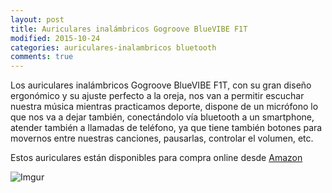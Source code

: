 ```yaml
---
layout: post
title: Auriculares inalámbricos Gogroove BlueVIBE F1T
modified: 2015-10-24
categories: auriculares-inalambricos bluetooth
comments: true
---
```


Los auriculares inalámbricos Gogroove BlueVIBE F1T, con su gran diseño ergonómico y su ajuste perfecto a la oreja, nos van a permitir escuchar nuestra música mientras practicamos deporte, dispone de un micrófono lo que nos va a dejar también, conectándolo vía bluetooth a un smartphone, atender también a llamadas de teléfono, ya que tiene también botones para movernos entre nuestras canciones, pausarlas, controlar el volumen, etc. 

Estos auriculares están disponibles para compra online desde [Amazon](http://www.amazon.es/gp/product/B00BOZAU2I/ref=as_li_ss_tl?ie=UTF8&camp=3626&creative=24822&creativeASIN=B00BOZAU2I&linkCode=as2&tag=musicap3-21)

![Imgur](http://i.imgur.com/SzX8bQH.jpg?1 "Auriculares inalámbricos")